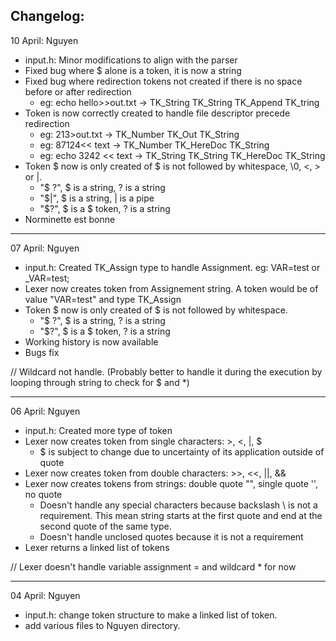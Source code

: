 ## Changelog:

10 April: Nguyen
- input.h: Minor modifications to align with the parser
- Fixed bug where $ alone is a token, it is now a string
- Fixed bug where redirection tokens not created if there is no space before or after redirection
    - eg: echo hello>>out.txt -> TK_String TK_String TK_Append TK_tring
- Token is now correctly created to handle file descriptor precede redirection
    - eg: 213>out.txt -> TK_Number TK_Out TK_String
    - eg: 87124<< text -> TK_Number TK_HereDoc TK_String
    - eg: echo 3242 << text -> TK_String TK_String TK_HereDoc TK_String
- Token $ now is only created of $ is not followed by whitespace, \0, <, > or |. 
    - "$ ?", $ is a string, ? is a string
    - "$|", $ is a string, | is a pipe
    - "$?", $ is a $ token, ? is a string
- Norminette est bonne

----------------
07 April: Nguyen
- input.h: Created TK_Assign type to handle Assignment. eg: VAR=test or _VAR=test;
- Lexer now creates token from Assignement string. A token would be of value "VAR=test" and type TK_Assign
- Token $ now is only created of $ is not followed by whitespace. 
    - "$ ?", $ is a string, ? is a string
    - "$?", $ is a $ token, ? is a string
- Working history is now available
- Bugs fix

// Wildcard not handle.
  (Probably better to handle it during the execution by looping through string to check for $ and *)

----------------
06 April: Nguyen
- input.h: Created more type of token
- Lexer now creates token from single characters: >, <, |, $ 
    - $ is subject to change due to uncertainty of its application outside of quote
- Lexer now creates token from double characters: >>, <<, ||, &&
- Lexer now creates tokens from strings: double quote "", single quote '', no quote
    - Doesn't handle any special characters because backslash \ is not a requirement.
      This mean string starts at the first quote and end at the second quote of the same type.
    - Doesn't handle unclosed quotes because it is not a requirement
- Lexer returns a linked list of tokens

// Lexer doesn't handle variable assignment = and wildcard * for now

----------------
04 April: Nguyen
- input.h: change token structure to make a linked list of token.
- add various files to Nguyen directory.

